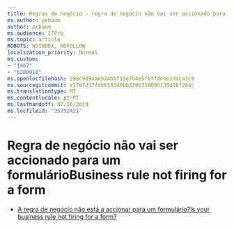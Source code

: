 ```yaml
---
title: Regras de negócio - regra de negócio não vai ser accionado para um formulário de formulários do Dynamics 365
ms.author: pebaum
author: pebaum
ms.audience: ITPro
ms.topic: article
ROBOTS: NOINDEX, NOFOLLOW
localization_priority: Normal
ms.custom:
- "1467"
- "6200018"
ms.openlocfilehash: 298c909aae524bbf35e7b4e5f6ffdeee1daca3c9
ms.sourcegitcommit: e17e7d17fdb638349bb320b318085138d18f284c
ms.translationtype: MT
ms.contentlocale: pt-PT
ms.lasthandoff: 07/16/2019
ms.locfileid: "35752421"
---
```

# <a name="business-rule-not-firing-for-a-form"></a><span data-ttu-id="3b34e-102">Regra de negócio não vai ser accionado para um formulário</span><span class="sxs-lookup"><span data-stu-id="3b34e-102">Business rule not firing for a form</span></span>

* [<span data-ttu-id="3b34e-103">A regra de negócio não está a accionar para um formulário?</span><span class="sxs-lookup"><span data-stu-id="3b34e-103">Is your business rule not firing for a form?</span></span>](https://docs.microsoft.com/en-us/powerapps/maker/model-driven-apps/create-business-rules-recommendations-apply-logic-form#is-your-business-rule-not-firing-for-a-form)
